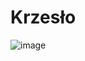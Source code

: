 # Krzesło
![image](https://github.com/szymonkonopek/systemy-zintegrowane/assets/54420112/9d4355f7-6488-4fe2-8dc5-97bb89102171)
